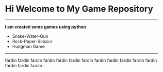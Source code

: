 # Hi Welcome to My Game Repository
***

**I am created some games using python**
- Snake-Water-Gun
- Rock-Paper-Scissor
- Hungman Game
---
fardin
fardin
fardin
fardin fardin
fardin fardin
fardin
fardin
fardin
fardin
fardin
fardin
fardin
fardin
